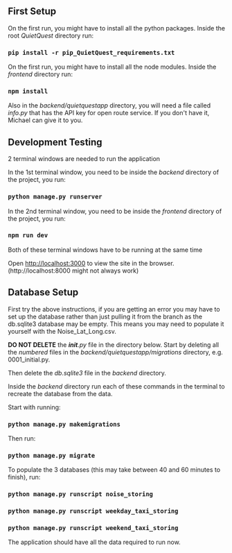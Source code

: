 ## First Setup
On the first run, you might have to install all the python packages. Inside the root *QuietQuest* directory run:

### `pip install -r pip_QuietQuest_requirements.txt`

On the first run, you might have to install all the node modules. Inside the *frontend* directory run: 

### `npm install`

Also in the *backend/quietquestapp* directory, you will need a file called *info.py* that has the API key for open
route service. If you don't have it, Michael can give it to you.

## Development Testing

2 terminal windows are needed to run the application

In the 1st terminal window, you need to be inside the *backend* directory of the project, you run:

### `python manage.py runserver`

In the 2nd terminal window, you need to be inside the *frontend* directory of the project, you run:

### `npm run dev`

Both of these terminal windows have to be running at the same time

Open [http://localhost:3000](http://localhost:3000) to view the site in the browser.
(http://localhost:8000 might not always work)

## Database Setup
First try the above instructions, if you are getting an error you may have to set up the database rather than just 
pulling it from the branch as the db.sqlite3 database may be empty. This means you may need to populate it yourself 
with the Noise_Lat_Long.csv. 

**DO NOT DELETE** the *__init__.py* file in the directory below.
Start by deleting all the *numbered* files in the *backend/quietquestapp/migrations* directory, e.g. 0001_initial.py.

Then delete the *db.sqlite3* file in the *backend* directory. 

Inside the *backend* directory run each of these commands in the terminal to recreate the database from the data.

Start with running:

### `python manage.py makemigrations`

Then run:

### `python manage.py migrate`

To populate the 3 databases (this may take between 40 and 60 minutes to finish), run:

### `python manage.py runscript noise_storing`

### `python manage.py runscript weekday_taxi_storing`

### `python manage.py runscript weekend_taxi_storing`

The application should have all the data required to run now.

